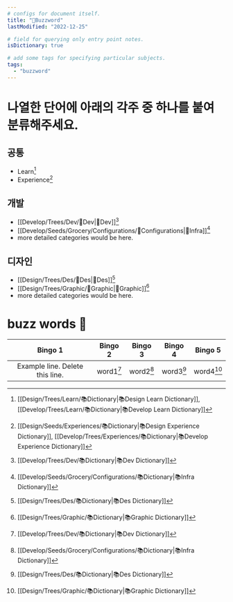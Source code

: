```yaml
---
# configs for document itself.
title: "🐝Buzzword"
lastModified: "2022-12-25"

# field for querying only entry point notes.
isDictionary: true

# add some tags for specifying particular subjects.
tags:
  - "buzzword"
---
```

# 나열한 단어에 아래의 각주 중 하나를 붙여 분류해주세요.
## 공통
- Learn[^learn]
- Experience[^experience]

## 개발
- [[Develop/Trees/Dev/🎉Dev|🎉Dev]][^dev]
- [[Develop/Seeds/Grocery/Configurations/🎉Configurations|🎉Infra]][^infra]
- more detailed categories would be here.

## 디자인
- [[Design/Trees/Des/🎉Des|🎉Des]][^des]
- [[Design/Trees/Graphic/🎉Graphic|🎉Graphic]][^graphic]
- more detailed categories would be here.

# buzz words 🐝
|   Bingo 1   |    Bingo 2    |   Bingo 3   |     Bingo 4     | Bingo 5 |
|:-----------:|:-------------:|:-----------:|:---------------:|:-------:|
| Example line. Delete this line. | word1[^dev] | word2[^infra] | word3[^des] | word4[^graphic] |



[^learn]: [[Design/Trees/Learn/📚Dictionary|📚Design Learn Dictionary]], [[Develop/Trees/Learn/📚Dictionary|📚Develop Learn Dictionary]]
[^experience]: [[Design/Seeds/Experiences/📚Dictionary|📚Design Experience Dictionary]], [[Develop/Trees/Experiences/📚Dictionary|📚Develop Experience Dictionary]]

[^dev]: [[Develop/Trees/Dev/📚Dictionary|📚Dev Dictionary]]
[^infra]: [[Develop/Seeds/Grocery/Configurations/📚Dictionary|📚Infra Dictionary]]

[^des]: [[Design/Trees/Des/📚Dictionary|📚Des Dictionary]]
[^graphic]: [[Design/Trees/Graphic/📚Dictionary|📚Graphic Dictionary]]